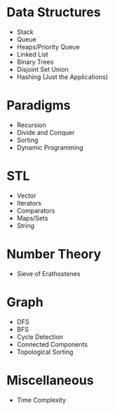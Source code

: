 # Data Structures
* Stack
* Queue
* Heaps/Priority Queue
* Linked List
* Binary Trees
* Disjoint Set Union
* Hashing (Just the Applications)

# Paradigms
* Recursion
* Divide and Conquer
* Sorting
* Dynamic Programming


# STL
* Vector
* Iterators
* Comparators
* Maps/Sets
* String

# Number Theory
* Sieve of Erathostenes

# Graph
* DFS
* BFS
* Cycle Detection
* Connected Components
* Topological Sorting

# Miscellaneous
* Time Complexity
